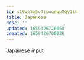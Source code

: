 ```yaml
---
id: s19ip5w5c4juuqeqp8qy1lh
title: Japanese
desc: ''
updated: 1659426726058
created: 1659426700226
---
```

Japanese input